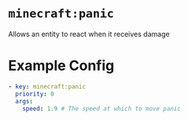 # `minecraft:panic`

Allows an entity to react when it receives damage

# Example Config
```yaml
- key: minecraft:panic
  priority: 0
  args:
    speed: 1.9 # The speed at which to move panic
```